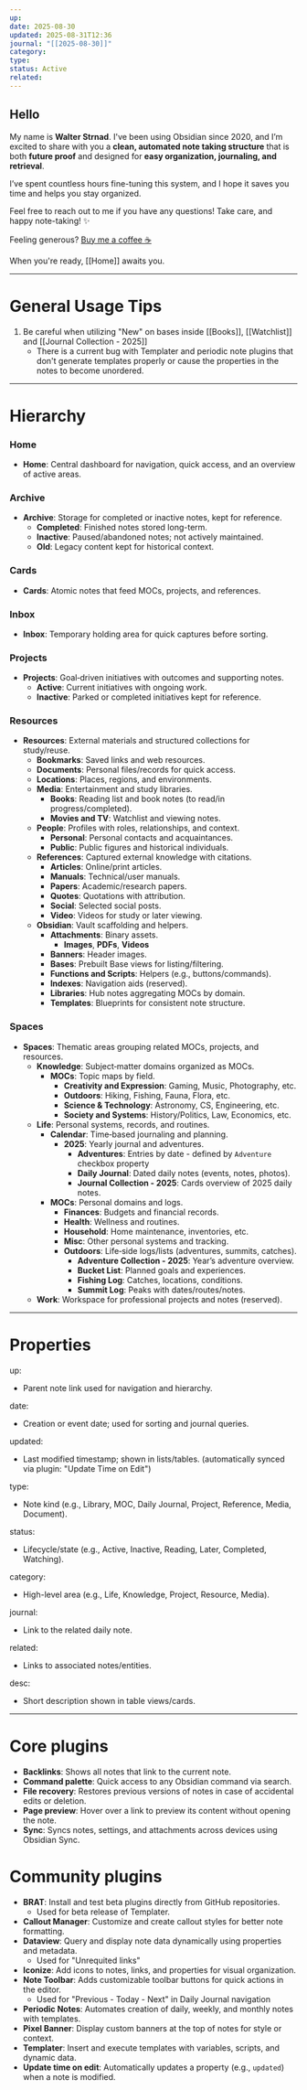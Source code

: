 ```yaml
---
up:
date: 2025-08-30
updated: 2025-08-31T12:36
journal: "[[2025-08-30]]"
category:
type:
status: Active
related:
---
```



## Hello

My name is **Walter Strnad**. I've been using Obsidian since 2020, and I’m excited to share with you a **clean, automated note taking structure** that is both **future proof** and designed for **easy organization, journaling, and retrieval**.

I’ve spent countless hours fine-tuning this system, and I hope it saves you time and helps you stay organized. 

Feel free to reach out to me if you have any questions!
Take care, and happy note-taking! ✨

Feeling generous? [Buy me a coffee ☕️](https://ko-fi.com/hikingwithwalter) 





When you're ready, [[Home]] awaits you.

---
# General Usage Tips
1. Be careful when utilizing "New" on bases inside [[Books]], [[Watchlist]] and [[Journal Collection - 2025]]
	-  There is a current bug with Templater and periodic note plugins that don't generate templates properly or cause the properties in the notes to become unordered.

---

# Hierarchy 

### Home
- **Home**: Central dashboard for navigation, quick access, and an overview of active areas.

### Archive
- **Archive**: Storage for completed or inactive notes, kept for reference.
  - **Completed**: Finished notes stored long-term.
  - **Inactive**: Paused/abandoned notes; not actively maintained.
  - **Old**: Legacy content kept for historical context.

### Cards
- **Cards**: Atomic notes that feed MOCs, projects, and references.

### Inbox
- **Inbox**: Temporary holding area for quick captures before sorting.

### Projects
- **Projects**: Goal‑driven initiatives with outcomes and supporting notes.
  - **Active**: Current initiatives with ongoing work.
  - **Inactive**: Parked or completed initiatives kept for reference.

### Resources
- **Resources**: External materials and structured collections for study/reuse.
  - **Bookmarks**: Saved links and web resources.
  - **Documents**: Personal files/records for quick access.
  - **Locations**: Places, regions, and environments.
  - **Media**: Entertainment and study libraries.
    - **Books**: Reading list and book notes (to read/in progress/completed).
    - **Movies and TV**: Watchlist and viewing notes.
  - **People**: Profiles with roles, relationships, and context.
    - **Personal**: Personal contacts and acquaintances.
    - **Public**: Public figures and historical individuals.
  - **References**: Captured external knowledge with citations.
    - **Articles**: Online/print articles.
    - **Manuals**: Technical/user manuals.
    - **Papers**: Academic/research papers.
    - **Quotes**: Quotations with attribution.
    - **Social**: Selected social posts.
    - **Video**: Videos for study or later viewing.
  - **Obsidian**: Vault scaffolding and helpers.
    - **Attachments**: Binary assets.
      - **Images**, **PDFs**, **Videos**
    - **Banners**: Header images.
    - **Bases**: Prebuilt Base views for listing/filtering.
    - **Functions and Scripts**: Helpers (e.g., buttons/commands).
    - **Indexes**: Navigation aids (reserved).
    - **Libraries**: Hub notes aggregating MOCs by domain.
    - **Templates**: Blueprints for consistent note structure.

### Spaces
- **Spaces**: Thematic areas grouping related MOCs, projects, and resources.
  - **Knowledge**: Subject‑matter domains organized as MOCs.
    - **MOCs**: Topic maps by field.
      - **Creativity and Expression**: Gaming, Music, Photography, etc.
      - **Outdoors**: Hiking, Fishing, Fauna, Flora, etc.
      - **Science & Technology**: Astronomy, CS, Engineering, etc.
      - **Society and Systems**: History/Politics, Law, Economics, etc.
  - **Life**: Personal systems, records, and routines.
    - **Calendar**: Time‑based journaling and planning.
      - **2025**: Yearly journal and adventures.
        - **Adventures**: Entries by date - defined by `Adventure` checkbox property
        - **Daily Journal**: Dated daily notes (events, notes, photos).
        - **Journal Collection - 2025**: Cards overview of 2025 daily notes.
    - **MOCs**: Personal domains and logs.
      - **Finances**: Budgets and financial records.
      - **Health**: Wellness and routines.
      - **Household**: Home maintenance, inventories, etc. 
      - **Misc**: Other personal systems and tracking.
      - **Outdoors**: Life‑side logs/lists (adventures, summits, catches).
        - **Adventure Collection - 2025**: Year’s adventure overview.
        - **Bucket List**: Planned goals and experiences.
        - **Fishing Log**: Catches, locations, conditions.
        - **Summit Log**: Peaks with dates/routes/notes.
  - **Work**: Workspace for professional projects and notes (reserved).

-----

# Properties

up:
- Parent note link used for navigation and hierarchy.

date:
- Creation or event date; used for sorting and journal queries.

updated:
- Last modified timestamp; shown in lists/tables. (automatically synced via plugin: "Update Time on Edit")

type:
- Note kind (e.g., Library, MOC, Daily Journal, Project, Reference, Media, Document).

status:
- Lifecycle/state (e.g., Active, Inactive, Reading, Later, Completed, Watching).

category:
- High-level area (e.g., Life, Knowledge, Project, Resource, Media).

journal:
- Link to the related daily note.

related:
- Links to associated notes/entities.

desc:
- Short description shown in table views/cards.

---

# Core plugins
- **Backlinks**: Shows all notes that link to the current note.
- **Command palette**: Quick access to any Obsidian command via search.
- **File recovery**: Restores previous versions of notes in case of accidental edits or deletion.
- **Page preview**: Hover over a link to preview its content without opening the note.
- **Sync**: Syncs notes, settings, and attachments across devices using Obsidian Sync.

# Community plugins
- **BRAT**: Install and test beta plugins directly from GitHub repositories.
	- Used for beta release of Templater.
- **Callout Manager**: Customize and create callout styles for better note formatting.
- **Dataview**: Query and display note data dynamically using properties and metadata.
	- Used for "Unrequited links"
- **Iconize**: Add icons to notes, links, and properties for visual organization.
- **Note Toolbar**: Adds customizable toolbar buttons for quick actions in the editor.
	- Used for "Previous - Today - Next" in Daily Journal navigation
- **Periodic Notes**: Automates creation of daily, weekly, and monthly notes with templates.
- **Pixel Banner**: Display custom banners at the top of notes for style or context.
- **Templater**: Insert and execute templates with variables, scripts, and dynamic data.
- **Update time on edit**: Automatically updates a property (e.g., `updated`) when a note is modified.